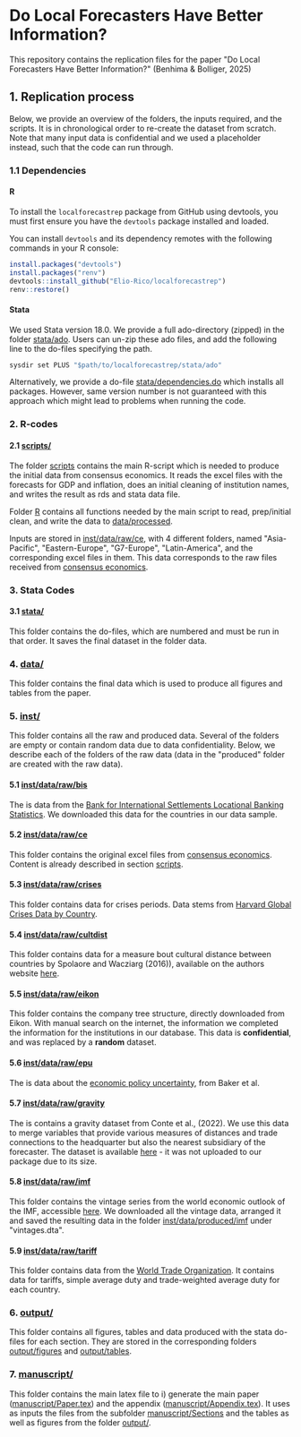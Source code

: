 #  Do Local Forecasters Have Better Information?
This repository contains the replication files for the paper "Do Local Forecasters Have Better Information?" (Benhima & Bolliger, 2025)

## 1. Replication process
Below, we provide an overview of the folders, the inputs required, and the scripts. It is in chronological order to re-create the dataset from scratch. Note that many input data is confidential and we used a placeholder instead, such that the code can run through.

### 1.1 Dependencies

#### R

To install the `localforecastrep` package from GitHub using devtools, you must first ensure you have the `devtools` package installed and loaded.

You can install `devtools` and its dependency remotes with the following commands in your R console:

```r
install.packages("devtools")
install.packages("renv")
devtools::install_github("Elio-Rico/localforecastrep")
renv::restore()
```

#### Stata

We used Stata version 18.0. We provide a full ado-directory (zipped) in the folder [stata/ado](stata/ado/). Users can un-zip these ado files, and add the following line to the do-files specifying the path.
```r
sysdir set PLUS "$path/to/localforecastrep/stata/ado"
```
Alternatively, we provide a do-file [stata/dependencies.do](stata/dependencies.do/) which installs all packages. However, same version number is not guaranteed with this approach which might lead to problems when running the code.

### 2. R-codes

#### 2.1 [scripts/](scripts/)

The folder [scripts](scripts/) contains the main R-script which is needed to produce the initial data from consensus economics. It reads the excel files with the forecasts for GDP and inflation, does an initial cleaning of institution names, and writes the result as rds and stata data file.

Folder [R](R/) contains all functions needed by the main script to read, prep/initial clean, and write the data to [data/processed](data/processed/).

Inputs are stored in [inst/data/raw/ce](inst/data/raw/ce/), with 4 different folders, named "Asia-Pacific", "Eastern-Europe", "G7-Europe", "Latin-America", and the corresponding excel files in them. This data corresponds to the raw files received from [consensus economics](https://www.consensuseconomics.com/).


### 3. Stata Codes

#### 3.1 [stata/](stata/)
This folder contains the do-files, which are numbered and must be run in that order. It saves the final dataset in the folder data.


### 4. [data/](data/)

This folder contains the final data which is used to produce all figures and tables from the paper.



### 5. [inst/](inst/)

This folder contains all the raw and produced data. Several of the folders are empty or contain random data due to data confidentiality. Below, we describe each of the folders of the raw data (data in the "produced" folder are created with the raw data).
#### 5.1 [inst/data/raw/bis](inst/data/raw/bis/)  
The is data from the [Bank for International Settlements Locational Banking Statistics](https://data.bis.org/topics/LBS). We downloaded this data for the countries in our data sample.  

#### 5.2 [inst/data/raw/ce](inst/data/raw/ce/)  
This folder contains the original excel files from [consensus economics](https://www.consensuseconomics.com/). Content is already described in section [scripts](#scripts).  

#### 5.3 [inst/data/raw/crises](inst/data/raw/crises/)  
This folder contains data for crises periods. Data stems from [Harvard Global Crises Data by Country](https://www.hbs.edu/behavioral-finance-and-financial-stability/data/Pages/global.aspx).  

#### 5.4 [inst/data/raw/cultdist](inst/data/raw/cultdist/)  
This folder contains data for a measure bout cultural distance between countries by Spolaore and Wacziarg (2016)), available on the authors website [here](https://sites.tufts.edu/enricospolaore/research/).  

#### 5.5 [inst/data/raw/eikon](inst/data/raw/eikon/)  
This folder contains the company tree structure, directly downloaded from Eikon. With manual search on the internet, the information we completed the information for the institutions in our database. This data is **confidential**, and was replaced by a **random** dataset.  

#### 5.6 [inst/data/raw/epu](inst/data/raw/epu/)  
The is data about the [economic policy uncertainty](https://www.policyuncertainty.com/all_country_data.html), from Baker et al.  

#### 5.7 [inst/data/raw/gravity](inst/data/raw/gravity/)  
The is contains a gravity dataset from Conte et al., (2022). We use this data to merge variables that provide various measures of distances and trade connections to the headquarter but also the nearest subsidiary of the forecaster. The dataset is available [here](https://www.cepii.fr/CEPII/en/bdd_modele/bdd_modele_item.asp?id=8) - it was not uploaded to our package due to its size.  

#### 5.8 [inst/data/raw/imf](inst/data/raw/imf/)  
This folder contains the vintage series from the world economic outlook of the IMF, accessible [here](https://www.imf.org/en/Publications/WEO). We downloaded all the vintage data, arranged it and saved the resulting data in the folder [inst/data/produced/imf](inst/data/produced/imf/) under "vintages.dta".  

#### 5.9 [inst/data/raw/tariff](inst/data/raw/tariff/)  
This folder contains data from the [World Trade Organization](https://ttd.wto.org/en). It contains data for tariffs, simple average duty and trade-weighted average duty for each country.  


### 6. [output/](output/)
This folder contains all figures, tables and data produced with the stata do-files for each section. They are stored in the corresponding folders [output/figures](output/figures) and [output/tables](output/tables).



### 7. [manuscript/](manuscript/)
This folder contains the main latex file to i) generate the main paper ([manuscript/Paper.tex](manuscript/Paper.tex)) and the appendix ([manuscript/Appendix.tex](manuscript/Appendix.tex)). It uses as inputs the files from the subfolder [manuscript/Sections](manuscript/Sections) and the tables as well as figures from the folder [output/](output/).



